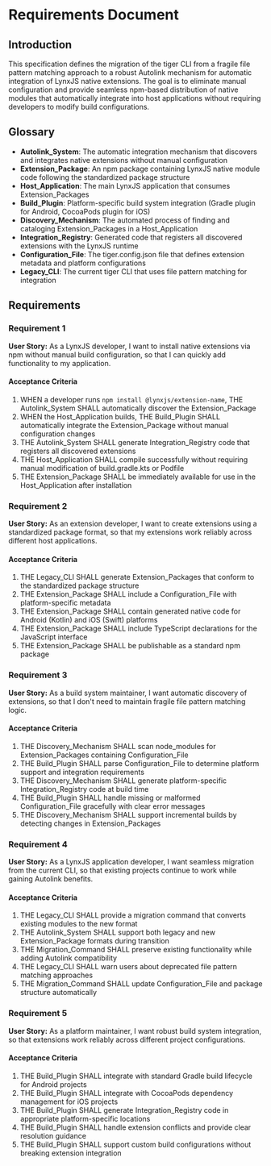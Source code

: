 # Requirements Document

## Introduction

This specification defines the migration of the tiger CLI from a fragile file pattern matching approach to a robust Autolink mechanism for automatic integration of LynxJS native extensions. The goal is to eliminate manual configuration and provide seamless npm-based distribution of native modules that automatically integrate into host applications without requiring developers to modify build configurations.

## Glossary

- **Autolink_System**: The automatic integration mechanism that discovers and integrates native extensions without manual configuration
- **Extension_Package**: An npm package containing LynxJS native module code following the standardized package structure
- **Host_Application**: The main LynxJS application that consumes Extension_Packages
- **Build_Plugin**: Platform-specific build system integration (Gradle plugin for Android, CocoaPods plugin for iOS)
- **Discovery_Mechanism**: The automated process of finding and cataloging Extension_Packages in a Host_Application
- **Integration_Registry**: Generated code that registers all discovered extensions with the LynxJS runtime
- **Configuration_File**: The tiger.config.json file that defines extension metadata and platform configurations
- **Legacy_CLI**: The current tiger CLI that uses file pattern matching for integration

## Requirements

### Requirement 1

**User Story:** As a LynxJS developer, I want to install native extensions via npm without manual build configuration, so that I can quickly add functionality to my application.

#### Acceptance Criteria

1. WHEN a developer runs `npm install @lynxjs/extension-name`, THE Autolink_System SHALL automatically discover the Extension_Package
2. WHEN the Host_Application builds, THE Build_Plugin SHALL automatically integrate the Extension_Package without manual configuration changes
3. THE Autolink_System SHALL generate Integration_Registry code that registers all discovered extensions
4. THE Host_Application SHALL compile successfully without requiring manual modification of build.gradle.kts or Podfile
5. THE Extension_Package SHALL be immediately available for use in the Host_Application after installation

### Requirement 2

**User Story:** As an extension developer, I want to create extensions using a standardized package format, so that my extensions work reliably across different host applications.

#### Acceptance Criteria

1. THE Legacy_CLI SHALL generate Extension_Packages that conform to the standardized package structure
2. THE Extension_Package SHALL include a Configuration_File with platform-specific metadata
3. THE Extension_Package SHALL contain generated native code for Android (Kotlin) and iOS (Swift) platforms
4. THE Extension_Package SHALL include TypeScript declarations for the JavaScript interface
5. THE Extension_Package SHALL be publishable as a standard npm package

### Requirement 3

**User Story:** As a build system maintainer, I want automatic discovery of extensions, so that I don't need to maintain fragile file pattern matching logic.

#### Acceptance Criteria

1. THE Discovery_Mechanism SHALL scan node_modules for Extension_Packages containing Configuration_File
2. THE Build_Plugin SHALL parse Configuration_File to determine platform support and integration requirements
3. THE Discovery_Mechanism SHALL generate platform-specific Integration_Registry code at build time
4. THE Build_Plugin SHALL handle missing or malformed Configuration_File gracefully with clear error messages
5. THE Discovery_Mechanism SHALL support incremental builds by detecting changes in Extension_Packages

### Requirement 4

**User Story:** As a LynxJS application developer, I want seamless migration from the current CLI, so that existing projects continue to work while gaining Autolink benefits.

#### Acceptance Criteria

1. THE Legacy_CLI SHALL provide a migration command that converts existing modules to the new format
2. THE Autolink_System SHALL support both legacy and new Extension_Package formats during transition
3. THE Migration_Command SHALL preserve existing functionality while adding Autolink compatibility
4. THE Legacy_CLI SHALL warn users about deprecated file pattern matching approaches
5. THE Migration_Command SHALL update Configuration_File and package structure automatically

### Requirement 5

**User Story:** As a platform maintainer, I want robust build system integration, so that extensions work reliably across different project configurations.

#### Acceptance Criteria

1. THE Build_Plugin SHALL integrate with standard Gradle build lifecycle for Android projects
2. THE Build_Plugin SHALL integrate with CocoaPods dependency management for iOS projects
3. THE Build_Plugin SHALL generate Integration_Registry code in appropriate platform-specific locations
4. THE Build_Plugin SHALL handle extension conflicts and provide clear resolution guidance
5. THE Build_Plugin SHALL support custom build configurations without breaking extension integration
